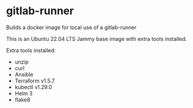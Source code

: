 # gitlab-runner
Builds a docker image for local use of a gitlab-runner

This is an Ubuntu 22.04 LTS Jammy base image with extra tools installed.

Extra tools installed:

* unzip
* curl
* Ansible
* Terraform v1.5.7
* kubectl v1.29.0
* Helm 3
* flake8
